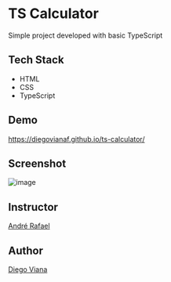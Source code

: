 # TS Calculator

Simple project developed with basic TypeScript

## Tech Stack

- HTML
- CSS
- TypeScript

## Demo

https://diegovianaf.github.io/ts-calculator/
## Screenshot

![image](https://user-images.githubusercontent.com/92064022/207656011-c3ffcf96-7a49-4136-923e-60115439be35.png)

## Instructor

[André Rafael](https://www.origamid.com/)

## Author

[Diego Viana](https://www.linkedin.com/in/diegovianaf/)
